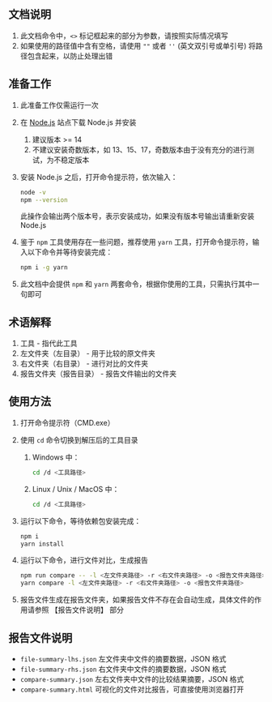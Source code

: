 ## 文档说明

1. 此文档命令中，`<>` 标记框起来的部分为参数，请按照实际情况填写
2. 如果使用的路径值中含有空格，请使用 `""` 或者 `''` (英文双引号或单引号) 将路径包含起来，以防止处理出错

## 准备工作

1. 此准备工作仅需运行一次

2. 在 [Node.js](https://nodejs.org/en/) 站点下载 Node.js 并安装
   
   1. 建议版本 >= 14
   2. 不建议安装奇数版本，如 13、15、17，奇数版本由于没有充分的进行测试，为不稳定版本

3. 安装 Node.js 之后，打开命令提示符，依次输入：
   
   ```bash
   node -v
   npm --version
   ```
   
   此操作会输出两个版本号，表示安装成功，如果没有版本号输出请重新安装 Node.js

4. 鉴于 `npm` 工具使用存在一些问题，推荐使用 `yarn` 工具，打开命令提示符，输入以下命令并等待安装完成：
   
   ```bash
   npm i -g yarn
   ```

5. 此文档中会提供 `npm` 和 `yarn` 两套命令，根据你使用的工具，只需执行其中一句即可

## 术语解释

1. 工具 - 指代此工具
2. 左文件夹（左目录） - 用于比较的原文件夹
3. 右文件夹（右目录） - 进行对比的文件夹
4. 报告文件夹（报告目录） - 报告文件输出的文件夹

## 使用方法

1. 打开命令提示符（CMD.exe）

2. 使用 `cd` 命令切换到解压后的工具目录
   
   1. Windows 中：
      
      ```bash
      cd /d <工具路径>
      ```
   
   2. Linux / Unix / MacOS 中：
      
      ```bash
      cd /d <工具路径>
      ```

3. 运行以下命令，等待依赖包安装完成：
   
   ```bash
   npm i
   yarn install
   ```

4. 运行以下命令，进行文件对比，生成报告
   
   ```bash
   npm run compare -- -l <左文件夹路径> -r <右文件夹路径> -o <报告文件夹路径>
   yarn compare -l <左文件夹路径> -r <右文件夹路径> -o <报告文件夹路径>
   ```

5. 报告文件生成在报告文件夹，如果报告文件不存在会自动生成，具体文件的作用请参照 【报告文件说明】 部分

## 报告文件说明

- `file-summary-lhs.json` 左文件夹中文件的摘要数据，JSON 格式
- `file-summary-rhs.json` 右文件夹中文件的摘要数据，JSON 格式
- `compare-summary.json` 左右文件夹中文件的比较结果摘要，JSON 格式
- `compare-summary.html` 可视化的文件对比报告，可直接使用浏览器打开
